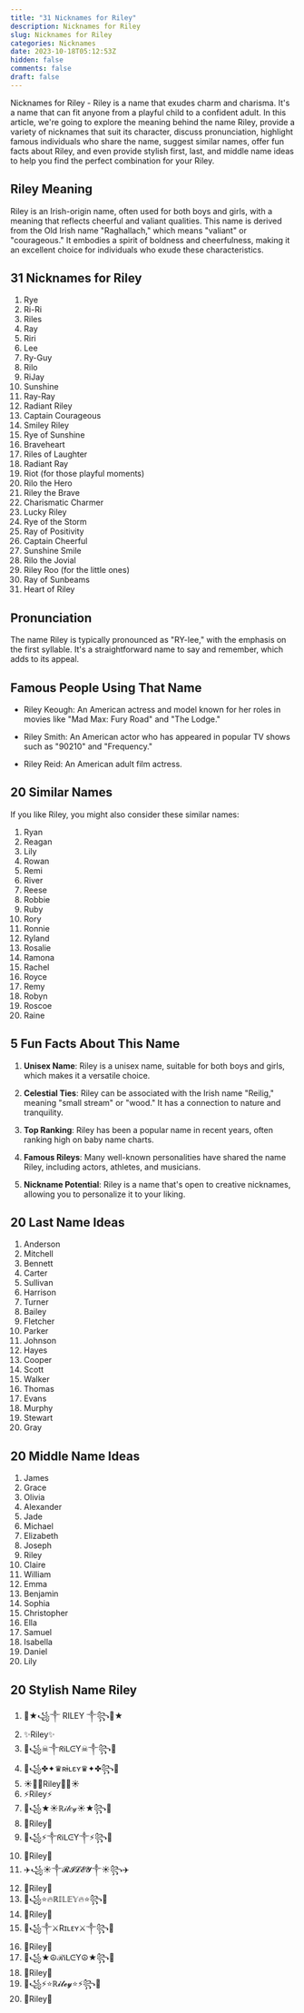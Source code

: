 ```yaml
---
title: "31 Nicknames for Riley"
description: Nicknames for Riley
slug: Nicknames for Riley
categories: Nicknames
date: 2023-10-18T05:12:53Z
hidden: false
comments: false
draft: false
---
```


Nicknames for Riley - Riley is a name that exudes charm and charisma. It's a name that can fit anyone from a playful child to a confident adult. In this article, we're going to explore the meaning behind the name Riley, provide a variety of nicknames that suit its character, discuss pronunciation, highlight famous individuals who share the name, suggest similar names, offer fun facts about Riley, and even provide stylish first, last, and middle name ideas to help you find the perfect combination for your Riley.

## Riley Meaning

Riley is an Irish-origin name, often used for both boys and girls, with a meaning that reflects cheerful and valiant qualities. This name is derived from the Old Irish name "Raghallach," which means "valiant" or "courageous." It embodies a spirit of boldness and cheerfulness, making it an excellent choice for individuals who exude these characteristics.

## 31 Nicknames for Riley

1. Rye
2. Ri-Ri
3. Riles
4. Ray
5. Riri
6. Lee
7. Ry-Guy
8. Rilo
9. RiJay
10. Sunshine
11. Ray-Ray
12. Radiant Riley
13. Captain Courageous
14. Smiley Riley
15. Rye of Sunshine
16. Braveheart
17. Riles of Laughter
18. Radiant Ray
19. Riot (for those playful moments)
20. Rilo the Hero
21. Riley the Brave
22. Charismatic Charmer
23. Lucky Riley
24. Rye of the Storm
25. Ray of Positivity
26. Captain Cheerful
27. Sunshine Smile
28. Rilo the Jovial
29. Riley Roo (for the little ones)
30. Ray of Sunbeams
31. Heart of Riley

## Pronunciation

The name Riley is typically pronounced as "RY-lee," with the emphasis on the first syllable. It's a straightforward name to say and remember, which adds to its appeal.

## Famous People Using That Name

- Riley Keough: An American actress and model known for her roles in movies like "Mad Max: Fury Road" and "The Lodge."

- Riley Smith: An American actor who has appeared in popular TV shows such as "90210" and "Frequency."

- Riley Reid: An American adult film actress.

## 20 Similar Names

If you like Riley, you might also consider these similar names:

1. Ryan
2. Reagan
3. Lily
4. Rowan
5. Remi
6. River
7. Reese
8. Robbie
9. Ruby
10. Rory
11. Ronnie
12. Ryland
13. Rosalie
14. Ramona
15. Rachel
16. Royce
17. Remy
18. Robyn
19. Roscoe
20. Raine

## 5 Fun Facts About This Name

1. **Unisex Name**: Riley is a unisex name, suitable for both boys and girls, which makes it a versatile choice.

2. **Celestial Ties**: Riley can be associated with the Irish name "Reilig," meaning "small stream" or "wood." It has a connection to nature and tranquility.

3. **Top Ranking**: Riley has been a popular name in recent years, often ranking high on baby name charts.

4. **Famous Rileys**: Many well-known personalities have shared the name Riley, including actors, athletes, and musicians.

5. **Nickname Potential**: Riley is a name that's open to creative nicknames, allowing you to personalize it to your liking.

## 20 Last Name Ideas

1. Anderson
2. Mitchell
3. Bennett
4. Carter
5. Sullivan
6. Harrison
7. Turner
8. Bailey
9. Fletcher
10. Parker
11. Johnson
12. Hayes
13. Cooper
14. Scott
15. Walker
16. Thomas
17. Evans
18. Murphy
19. Stewart
20. Gray

## 20 Middle Name Ideas

1. James
2. Grace
3. Olivia
4. Alexander
5. Jade
6. Michael
7. Elizabeth
8. Joseph
9. Riley
10. Claire
11. William
12. Emma
13. Benjamin
14. Sophia
15. Christopher
16. Ella
17. Samuel
18. Isabella
19. Daniel
20. Lily

## 20 Stylish Name Riley

1. 🌟★꧁༒ RILEY ༒꧂🌟★
2. ✨Riley✨
3. 💫꧁☠︎༒ᖇᎥᒪᕮY☠︎༒꧂💫
4. 🌠꧁✤✦♛ʀɨʟɛʏ♛✦✤꧂🌠
5. ☀️✌🏼Riley✌🏼☀️
6. ⚡️Riley⚡️
7. 🌈꧁★☀️ℝ𝒾𝓁𝑒𝓎☀️★꧂🌈
8. 🌺Riley🌺
9. 💎꧁⚡༒ᖇᎥᒪᕮY༒⚡꧂💎
10. 🔮Riley🔮
11. ✈️꧁☀༒𝓡𝓘𝓛𝓔𝓨༒☀꧂✈️
12. 🦄Riley🦄
13. 🌻꧁⭐🔥ℝ𝕀𝕃𝔼𝕐🔥⭐꧂🌻
14. 🎸Riley🎸
15. 🍁꧁༒⚔Rɪʟᴇʏ⚔༒꧂🍁
16. 🌿Riley🌿
17. 🍂꧁★☮️ℛᎥᒪᕮY☮️★꧂🍂
18. 🌼Riley🌼
19. 🌊꧁⚡⭐ℝ𝓲𝓵𝓮𝔂⭐⚡꧂🌊
20. 🌄Riley🌄
